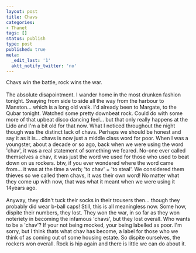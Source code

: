 ```yaml
---
layout: post
title: Chavs
categories:
- Thanet
tags: []
status: publish
type: post
published: true
meta:
  _edit_last: '1'
  aktt_notify_twitter: 'no'
---
```

Chavs win the battle, rock wins the war.<br /><br />The absolute disapointment. I wander home in the most drunken fashion tonight. Swaying from side to side all the way from the harbour to Manston... which is a long old walk. I'd already been to Margate, to the Qubar tonight. Watched some pretty downbeat rock. Could do with some more of that upbeat disco dancing feel... but that only really happens at the Lido and I'm a bit old for that now. What I noticed throughout the night though was the distinct lack of chavs. Perhaps we should be honest and say it as it is... chavs is now just a middle class word for poor. When I was a youngster, about a decade or so ago, back when we were using the word 'chav', it was a real statement of something we feared. No-one ever called themselves a chav, it was just the word we used for those who used to beat down on us rockers. btw, if you ever wondered where the word came from... it was at the time a verb; 'to chav' = 'to steal'. We considered them thieves so we called them chavs, it was their own word! No matter what they come up with now, that was what it meant when we were using it 14years ago.<br /><br />Anyway, they didn't tuck their socks in their trousers then... though they probably did wear b-ball caps! Still, this is all meaningless now. Some how, dispite their numbers, they lost. They won the war, in so far as they won noteriety in becoming the infamous 'chavs', but they lost overall. Who wants to be a 'chav'? If your not being mocked, your being labelled as poor. I'm sorry, but I think thats what chav has become, a label for those who we think of as coming out of some housing estate. So dispite ourselves, the rockers won overall. Rock is hip again and there is little we can do about it.
